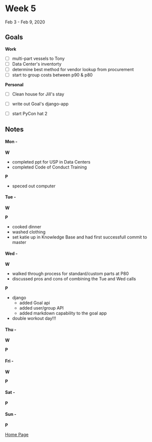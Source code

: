 # Week 5
Feb 3 - Feb 9, 2020

## Goals

**Work**

- [ ] multi-part vessels to Tony
- [ ] Data Center's inventorty
- [ ] determine best method for vendor lookup from procurement
- [ ] start to group costs between p90 & p80

**Personal**

- [ ] Clean house for Jill's stay
- [ ] write out Goal's django-app
- [ ] start PyCon hat 2


## Notes

#### Mon -  ####

**W**

- completed ppt for USP in Data Centers
- completed Code of Conduct Training

**P**

- speced out computer

#### Tue -  ####

**W**



**P**

- cooked dinner
- washed clothing
- set katie up in Knowledge Base and had first successfull commit to master

#### Wed -  ####

**W**

- walked through process for standard/custom parts at P80
- discussed pros and cons of combining the Tue and Wed calls

**P**

- django
  - added Goal api
  - added user/group API
  - added markdown capability to the goal app
- double workout day!!!



#### Thu -  ####

**W**

**P**

#### Fri -  ####

**W**

**P**

#### Sat -  ####

**P**

#### Sun -  ####

**P**


[Home Page](https://ch3ck3rs.github.io/Goals)
